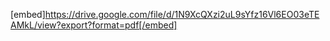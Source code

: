 [embed]https://drive.google.com/file/d/1N9XcQXzi2uL9sYfz16Vl6EO03eTEAMkL/view?export?format=pdf[/embed]
